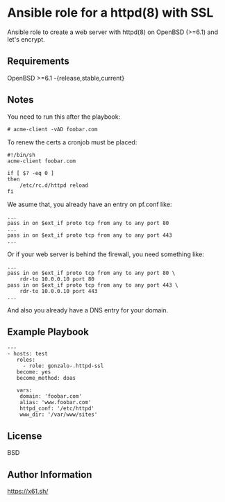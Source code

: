 Ansible role for a httpd(8) with SSL
====================================

Ansible role to create a web server with httpd(8) on OpenBSD (>=6.1) and let's encrypt.

Requirements
------------

OpenBSD >=6.1 -{release,stable,current}

Notes
-----

You need to run this after the playbook:

```
# acme-client -vAD foobar.com
```

To renew the certs a cronjob must be placed:

```
#!/bin/sh
acme-client foobar.com

if [ $? -eq 0 ]
then
	/etc/rc.d/httpd reload
fi
```

We asume that, you already have an entry on pf.conf like:

```
...
pass in on $ext_if proto tcp from any to any port 80
...
pass in on $ext_if proto tcp from any to any port 443
...
```

Or if your web server is behind the firewall, you need something like:

```
...
pass in on $ext_if proto tcp from any to any port 80 \
	rdr-to 10.0.0.10 port 80
pass in on $ext_if proto tcp from any to any port 443 \
	rdr-to 10.0.0.10 port 443
...
```

And also you already have a DNS entry for your domain.


Example Playbook
----------------

```
---
- hosts: test
   roles:
     - role: gonzalo-.httpd-ssl
   become: yes
   become_method: doas

   vars:
    domain: 'foobar.com'
    alias: 'www.foobar.com'
    httpd_conf: '/etc/httpd'
    www_dir: '/var/www/sites'
```

License
-------

BSD

Author Information
------------------

https://x61.sh/
